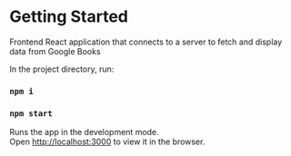 # Getting Started

Frontend React application that connects to a server to fetch and display data from Google Books

In the project directory, run:

### `npm i`
### `npm start`

Runs the app in the development mode.\
Open [http://localhost:3000](http://localhost:3000) to view it in the browser.